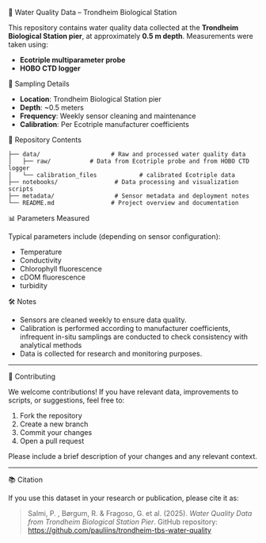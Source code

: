 🌊 Water Quality Data – Trondheim Biological Station

This repository contains water quality data collected at the **Trondheim Biological Station pier**, at approximately **0.5 m depth**. Measurements were taken using:

- **Ecotriple multiparameter probe**
- **HOBO CTD logger**

📅 Sampling Details

- **Location**: Trondheim Biological Station pier  
- **Depth**: ~0.5 meters  
- **Frequency**: Weekly sensor cleaning and maintenance  
- **Calibration**: Per Ecotriple manufacturer coefficients

📁 Repository Contents

```
├── data/                    # Raw and processed water quality data
│   ├── raw/           # Data from Ecotriple probe and from HOBO CTD logger
│   └── calibration_files            # calibrated Ecotriple data
├── notebooks/                # Data processing and visualization scripts
├── metadata/                 # Sensor metadata and deployment notes
└── README.md                # Project overview and documentation
```

📊 Parameters Measured

Typical parameters include (depending on sensor configuration):

- Temperature  
- Conductivity  
- Chlorophyll fluorescence
- cDOM fluorescence
- turbidity

 🛠️ Notes

- Sensors are cleaned weekly to ensure data quality.
- Calibration is performed according to manufacturer coefficients, infrequent in-situ samplings are conducted to check consistency with analytical methods
- Data is collected for research and monitoring purposes.

---

🤝 Contributing

We welcome contributions! If you have relevant data, improvements to scripts, or suggestions, feel free to:

1. Fork the repository  
2. Create a new branch  
3. Commit your changes  
4. Open a pull request

Please include a brief description of your changes and any relevant context.

---

📚 Citation

If you use this dataset in your research or publication, please cite it as:

> Salmi, P. , Børgum, R. & Fragoso, G. et al. (2025). *Water Quality Data from Trondheim Biological Station Pier*. GitHub repository: https://github.com/pauliins/trondheim-tbs-water-quality

